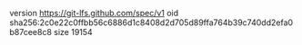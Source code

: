 version https://git-lfs.github.com/spec/v1
oid sha256:2c0e22c0ffbb56c6886d1c8408d2d705d89ffa764b39c740dd2efa0b87cee8c8
size 19154
